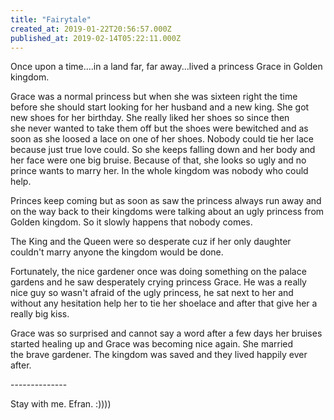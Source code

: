 ```yaml
---
title: "Fairytale"
created_at: 2019-01-22T20:56:57.000Z
published_at: 2019-02-14T05:22:11.000Z
---
```

Once upon a time....in a land far, far away...lived a princess Grace in Golden kingdom.

Grace was a normal princess but when she was sixteen right the time before she should start looking for her husband and a new king. She got new shoes for her birthday. She really liked her shoes so since then she never wanted to take them off but the shoes were bewitched and as soon as she loosed a lace on one of her shoes. Nobody could tie her lace because just true love could. So she keeps falling down and her body and her face were one big bruise. Because of that, she looks so ugly and no prince wants to marry her. In the whole kingdom was nobody who could help. 

Princes keep coming but as soon as saw the princess always run away and on the way back to their kingdoms were talking about an ugly princess from Golden kingdom. So it slowly happens that nobody comes.

The King and the Queen were so desperate cuz if her only daughter couldn't marry anyone the kingdom would be done. 

Fortunately, the nice gardener once was doing something on the palace gardens and he saw desperately crying princess Grace. He was a really nice guy so wasn't afraid of the ugly princess, he sat next to her and without any hesitation help her to tie her shoelace and after that give her a really big kiss. 

Grace was so surprised and cannot say a word after a few days her bruises started healing up and Grace was becoming nice again. She married the brave gardener. The kingdom was saved and they lived happily ever after.

\--------------

Stay with me. Efran. :))))
